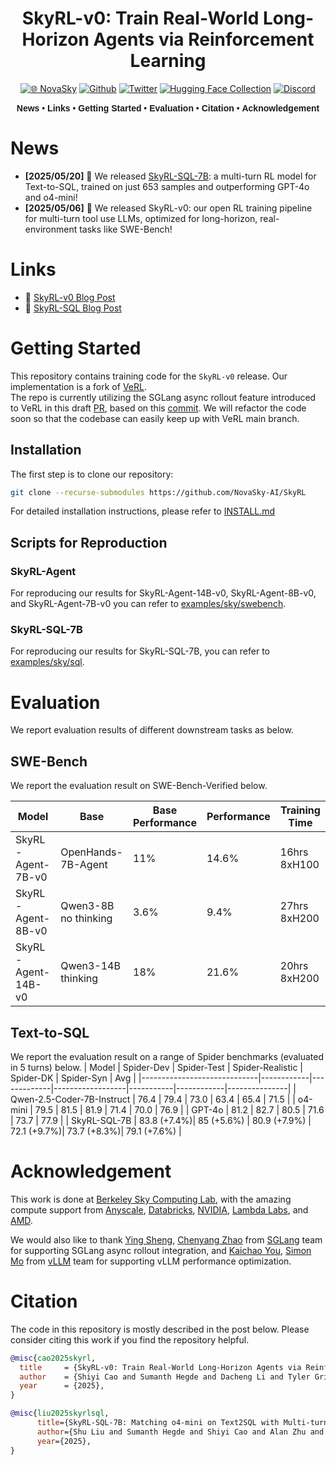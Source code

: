 <div align="center">

# SkyRL-v0: Train Real-World Long-Horizon Agents via Reinforcement Learning

[![🌐 NovaSky](https://img.shields.io/badge/-Visit%20Website-5865F2?style=for-the-badge)](https://novasky-ai.github.io/) [![Github](https://img.shields.io/badge/SkyRL-000000?style=for-the-badge&logo=github&logoColor=000&logoColor=white)](https://github.com/NovaSky-AI/SkyRL) [![Twitter](https://img.shields.io/badge/NovaSky-white?style=for-the-badge&logo=X&logoColor=000&color=000&labelColor=white)](https://x.com/NovaSkyAI) [![Hugging Face Collection](https://img.shields.io/badge/NovaSky-fcd022?style=for-the-badge&logo=huggingface&logoColor=000&labelColor)](https://huggingface.co/NovaSky-AI) [![Discord](https://img.shields.io/badge/NovaSky-5865F2?style=for-the-badge&logo=discord&logoColor=white)](https://discord.gg/RBAjeWSA)




<div align="center" style="font-family: Arial, sans-serif;">
  <p>
    <a href="#news" style="text-decoration: none; font-weight: bold;">News</a> •
    <a href="#links" style="text-decoration: none; font-weight: bold;">Links</a> •
    <a href="#getting-started" style="text-decoration: none; font-weight: bold;">Getting Started</a> •
    <a href="#evaluation" style="text-decoration: none; font-weight: bold;">Evaluation</a> •
    <a href="#citation" style="text-decoration: none; font-weight: bold;">Citation</a> •
    <a href="#acknowledgement" style="text-decoration: none; font-weight: bold;">Acknowledgement</a> 
  </p>
</div>

</div>


# News
- **[2025/05/20]** 🎉 We released [SkyRL-SQL-7B](https://huggingface.co/NovaSky-AI/SkyRL-SQL-7B): a multi-turn RL model for Text-to-SQL, trained on just 653 samples and outperforming GPT-4o and o4-mini! 
- **[2025/05/06]** 🎉 We released SkyRL-v0: our open RL training pipeline for multi-turn tool use LLMs, optimized for long-horizon, real-environment tasks like SWE-Bench!

# Links
- 📜 [SkyRL-v0 Blog Post](https://novasky-ai.notion.site/skyrl-v0)
- 📜 [SkyRL-SQL Blog Post](https://novasky-ai.notion.site/skyrl-v0)


# Getting Started
This repository contains training code for the `SkyRL-v0` release. Our implementation is a fork of [VeRL](https://github.com/volcengine/verl).   
The repo is currently utilizing the SGLang async rollout feature introduced to VeRL in this draft [PR](https://github.com/volcengine/verl/pull/917), based on this [commit](https://github.com/volcengine/verl/commits/436530d6ec2b449e035fd2e823ad5b363cbf908e). We will refactor the code soon so that the codebase can easily keep up with VeRL main branch.

## Installation

The first step is to clone our repository:

```bash 
git clone --recurse-submodules https://github.com/NovaSky-AI/SkyRL
```

For detailed installation instructions, please refer to [INSTALL.md](./INSTALL.md)

## Scripts for Reproduction

### SkyRL-Agent 

For reproducing our results for SkyRL-Agent-14B-v0, SkyRL-Agent-8B-v0, and SkyRL-Agent-7B-v0 you can refer to [examples/sky/swebench](./examples/sky/swebench/README.md).

### SkyRL-SQL-7B
For reproducing our results for SkyRL-SQL-7B, you can refer to [examples/sky/sql](./examples/sky/sql/README.md).

# Evaluation
We report evaluation results of different downstream tasks as below. 

## SWE-Bench
We report the evaluation result on SWE-Bench-Verified below.

| Model              | Base                 | Base Performance | Performance | Training Time |
|--------------------|----------------------|------------------|-------------|---------------|
| SkyRL-Agent-7B-v0  | OpenHands-7B-Agent   | 11%              | 14.6%       | 16hrs 8xH100  |
| SkyRL-Agent-8B-v0  | Qwen3-8B no thinking | 3.6%             | 9.4%        | 27hrs 8xH200  |
| SkyRL-Agent-14B-v0 | Qwen3-14B thinking   | 18%              | 21.6%       | 20hrs 8xH200  |

## Text-to-SQL 
We report the evaluation result on a range of Spider benchmarks (evaluated in 5 turns) below. 
| Model                        | Spider-Dev | Spider-Test | Spider-Realistic | Spider-DK | Spider-Syn | Avg  |
|-----------------------------|------------|-------------|------------------|-----------|------------|---------------|
| Qwen-2.5-Coder-7B-Instruct  | 76.4       | 79.4        | 73.0             | 63.4      | 65.4       | 71.5          |
| o4-mini                     | 79.5       | 81.5        | 81.9             | 71.4      | 70.0       | 76.9          |
| GPT-4o                      | 81.2       | 82.7        | 80.5             | 71.6      | 73.7       | 77.9          |
| SkyRL-SQL-7B         | 83.8 (+7.4%)| 85 (+5.6%)  | 80.9 (+7.9%)     | 72.1 (+9.7%)| 73.7 (+8.3%)| 79.1 (+7.6%)      |


# Acknowledgement
This work is done at [Berkeley Sky Computing Lab](https://sky.cs.berkeley.edu/), with the amazing compute support from [Anyscale](https://www.anyscale.com/), [Databricks](https://www.databricks.com/), [NVIDIA](https://developer.nvidia.com/brev), [Lambda Labs](https://lambdalabs.com/service/gpu-cloud?srsltid=AfmBOop5FnmEFTkavVtdZDsLWvHWNg6peXtat-OXJ9MW5GMNsk756PE5), and [AMD](https://www.amd.com/).

We would also like to thank [Ying Sheng](https://sites.google.com/view/yingsheng/home), [Chenyang Zhao](https://zhaochenyang20.github.io/Chayenne/) from [SGLang](https://github.com/sgl-project/sglang) team for supporting SGLang async rollout integration, and [Kaichao You](https://youkaichao.github.io/research), [Simon Mo](https://github.com/simon-mo) from [vLLM](https://github.com/vllm-project/vllm) team for supporting vLLM performance optimization.

# Citation
The code in this repository is mostly described in the post below. Please consider citing this work if you find the repository helpful. 

```bibtex
@misc{cao2025skyrl,
  title     = {SkyRL-v0: Train Real-World Long-Horizon Agents via Reinforcement Learning},
  author    = {Shiyi Cao and Sumanth Hegde and Dacheng Li and Tyler Griggs and Shu Liu and Eric Tang and Jiayi Pan and Xingyao Wang and Akshay Malik and Graham Neubig and Kourosh Hakhamaneshi and Richard Liaw and Philipp Moritz and Matei Zaharia and Joseph E. Gonzalez and Ion Stoica},
  year      = {2025},
}
```

```bibtex
@misc{liu2025skyrlsql,
      title={SkyRL-SQL-7B: Matching o4-mini on Text2SQL with Multi-turn RL},
      author={Shu Liu and Sumanth Hegde and Shiyi Cao and Alan Zhu and Dacheng Li and Tyler Griggs and Shu Liu and Eric Tang and Akshay Malik and Kourosh Hakhamaneshi and Richard Liaw and Philipp Moritz and Matei Zaharia and Joseph E. Gonzalez and Ion Stoica},
      year={2025},
}
```
